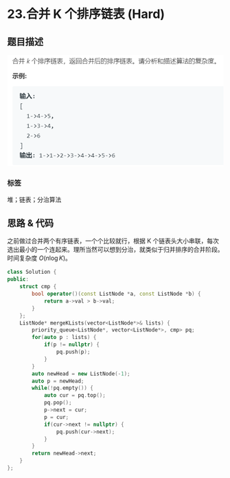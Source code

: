 # 23.合并 K 个排序链表 (Hard)

## 题目描述

![](23.png)

### 标签

堆；链表；分治算法

## 思路 & 代码

之前做过合并两个有序链表，一个个比较就行，根据 K 个链表头大小串联，每次选出最小的一个连起来。理所当然可以想到分治，就类似于归并排序的合并阶段。时间复杂度 $O(n\log K)$。

```c++
class Solution {
public:
    struct cmp {
        bool operator()(const ListNode *a, const ListNode *b) {
            return a->val > b->val;
        }
    };
    ListNode* mergeKLists(vector<ListNode*>& lists) {
        priority_queue<ListNode*, vector<ListNode*>, cmp> pq;
        for(auto p : lists) {
            if(p != nullptr) {
                pq.push(p);
            }
        }
        auto newHead = new ListNode(-1);
        auto p = newHead;
        while(!pq.empty()) {
            auto cur = pq.top();
            pq.pop();
            p->next = cur;
            p = cur;
            if(cur->next != nullptr) {
                pq.push(cur->next);
            }
        }
        return newHead->next;
    }
};
```